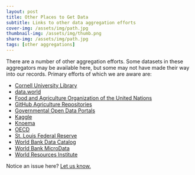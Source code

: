 ```yaml
---
layout: post
title: Other Places to Get Data
subtitle: Links to other data aggregation efforts
cover-img: /assets/img/path.jpg
thumbnail-img: /assets/img/thumb.png
share-img: /assets/img/path.jpg
tags: [other aggregations]
---
```


There are a number of other aggregation efforts. Some datasets in these aggregators may be available here, but some may not have made their way into our records. Primary efforts of which we are aware are:

- [Cornell University Library](https://guides.library.cornell.edu/ag-food-data-guide/ag-food-data-sources)
- [data.world](https://data.world/datasets/agriculture)
- [Food and Agriculture Organization of the United Nations](http://www.fao.org/statistics/en/)
- [GitHub Agriculture Repositories](https://github.com/search?q=agriculture+data&type=repositories)
- [Governmental Open Data Portals](https://dataportals.org/search)
- [Kaggle](https://www.kaggle.com/datasets)
- [Knoema](https://knoema.com/atlas/topics/Agriculture)
- [OECD](https://data.oecd.org/agriculture.htm)
- [St. Louis Federal Reserve](https://fred.stlouisfed.org/tags/series?t=agriculture)
- [World Bank Data Catalog](https://datacatalog.worldbank.org/)
- [World Bank MicroData](https://microdata.worldbank.org/index.php/home)
- [World Resources Institute](https://datasets.wri.org/)





Notice an issue here? [Let us know.](https://docs.google.com/forms/d/e/1FAIpQLSfFLEtWSlfe6gwBaoe-9OfE4BjtwaVx3IQg9ZsfCIJDrujrbA/viewform?usp=pp_url&entry.677199195=2021-03-02-other-aggregations)
